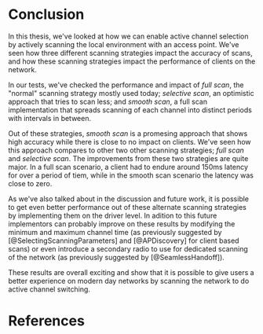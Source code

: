 Conclusion
==========

In this thesis, we've looked at how we can enable active channel selection
by actively scanning the local environment with an access point. We've seen how
three different scanning strategies impact the accuracy of scans, and how these
scanning strategies impact the performance of clients on the network.

In our tests, we've checked the performance and impact of _full scan_, the "normal"
scanning strategy mostly used today; _selective scan_, an optimistic approach that
tries to scan less; and _smooth scan_, a full scan implementation that spreads
scanning of each channel into distinct periods with intervals in between.

Out of these strategies, *smooth scan* is a promesing approach that shows high
accuracy while there is close to no impact on clients. We've seen how this 
approach compares to other two other scanning strategies; *full scan* and 
*selective scan*. The improvements from these two strategies are quite major.
In a full scan scenario, a client had to endure around 150ms latency for over
a period of tiem, while in the smooth scan scenario the latency was close to zero.

As we've also talked about in the discussion and future work, it is possible to 
get even better performance out of these alternate scanning strategies by 
implementing them on the driver level. In adition to this future implementors
can probably improve on these results by modifying the minimum and maximum
channel time (as previously suggested by [@SelectingScanningParameters] and
[@APDiscovery] for client based scans) or even introduce a secondary radio to
use for dedicated scanning of the network (as previously suggested by
[@SeamlessHandoff]).

These results are overall exciting and show that it is possible to give users a
better experience on modern day networks by scanning the network to do active 
channel switching.


References
==========